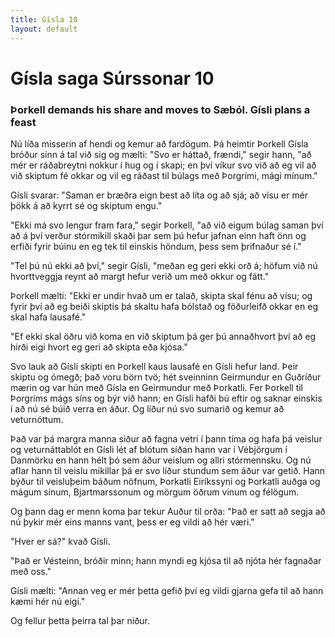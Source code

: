 ```yaml
---
title: Gísla 10
layout: default
---
```


# Gísla saga Súrssonar 10

### Þorkell demands his share and moves to Sæból. Gísli plans a feast 

Nú líða misserin af hendi og kemur að fardögum. Þá heimtir Þorkell Gísla bróður sinn á tal við sig og mælti: "Svo er háttað, frændi," segir hann, "að mér er ráðabreytni nokkur í hug og í skapi; en því víkur svo við að eg vil að við skiptum fé okkar og vil eg ráðast til búlags með Þorgrími, mági mínum."

Gísli svarar: "Saman er bræðra eign best að líta og að sjá; að vísu er mér þökk á að kyrrt sé og skiptum engu."

"Ekki má svo lengur fram fara," segir Þorkell, "að við eigum búlag saman því að á því verður stórmikill skaði þar sem þú hefur jafnan einn haft önn og erfiði fyrir búinu en eg tek til einskis höndum, þess sem þrifnaður sé í."

"Tel þú nú ekki að því," segir Gísli, "meðan eg geri ekki orð á; höfum við nú hvorttveggja reynt að margt hefur verið um með okkur og fátt."

Þorkell mælti: "Ekki er undir hvað um er talað, skipta skal fénu að vísu; og fyrir því að eg beiði skiptis þá skaltu hafa bólstað og föðurleifð okkar en eg skal hafa lausafé."

"Ef ekki skal öðru við koma en við skiptum þá ger þú annaðhvort því að eg hirði eigi hvort eg geri að skipta eða kjósa."

Svo lauk að Gísli skipti en Þorkell kaus lausafé en Gísli hefur land. Þeir skiptu og ómegð; það voru börn tvö; hét sveinninn Geirmundur en Guðríður mærin og var hún með Gísla en Geirmundur með Þorkatli. Fer Þorkell til Þorgríms mágs síns og býr við hann; en Gísli hafði bú eftir og saknar einskis í að nú sé búið verra en áður. Og líður nú svo sumarið og kemur að veturnóttum.

Það var þá margra manna siður að fagna vetri í þann tíma og hafa þá veislur og veturnáttablót en Gísli lét af blótum síðan hann var í Vébjörgum í Danmörku en hann hélt þó sem áður veislum og allri stórmennsku. Og nú aflar hann til veislu mikillar þá er svo líður stundum sem áður var getið. Hann býður til veisluþeim báðum nöfnum, Þorkatli Eiríkssyni og Þorkatli auðga og mágum sínum, Bjartmarssonum og mörgum öðrum vinum og félögum.

Og þann dag er menn koma þar tekur Auður til orða: "Það er satt að segja að nú þykir mér eins manns vant, þess er eg vildi að hér væri."

"Hver er sá?" kvað Gísli.

"Það er Vésteinn, bróðir minn; hann myndi eg kjósa til að njóta hér fagnaðar með oss."

Gísli mælti: "Annan veg er mér þetta gefið því eg vildi gjarna gefa til að hann kæmi hér nú eigi."

Og fellur þetta þeirra tal þar niður.
